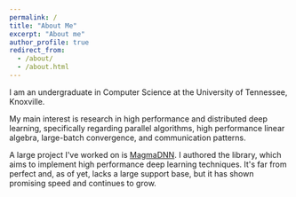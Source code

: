 ```yaml
---
permalink: /
title: "About Me"
excerpt: "About me"
author_profile: true
redirect_from: 
  - /about/
  - /about.html
---
```


I am an undergraduate in Computer Science at the University of Tennessee, Knoxville. 

My main interest is research in high performance and distributed deep learning, specifically regarding parallel algorithms, high performance linear algebra, large-batch convergence, and communication patterns.

A large project I've worked on is [MagmaDNN](https://github.com/MagmaDNN/magmadnn). I authored the library, which aims to implement high performance deep learning techniques. It's far from perfect and, as of yet, lacks a large support base, but it has shown promising speed and continues to grow.

